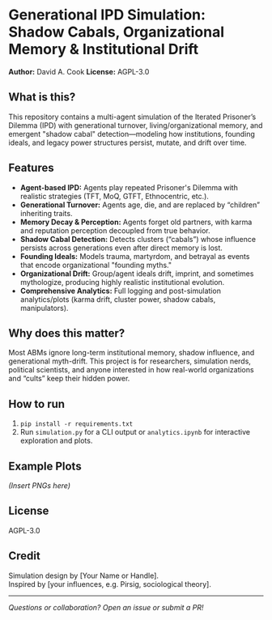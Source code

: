 # Generational IPD Simulation: Shadow Cabals, Organizational Memory & Institutional Drift

**Author:** David A. Cook 
**License:** AGPL-3.0

## What is this?

This repository contains a multi-agent simulation of the Iterated Prisoner’s Dilemma (IPD) with generational turnover, living/organizational memory, and emergent "shadow cabal" detection—modeling how institutions, founding ideals, and legacy power structures persist, mutate, and drift over time.

## Features

- **Agent-based IPD:** Agents play repeated Prisoner's Dilemma with realistic strategies (TFT, MoQ, GTFT, Ethnocentric, etc.).
- **Generational Turnover:** Agents age, die, and are replaced by “children” inheriting traits.
- **Memory Decay & Perception:** Agents forget old partners, with karma and reputation perception decoupled from true behavior.
- **Shadow Cabal Detection:** Detects clusters (“cabals”) whose influence persists across generations even after direct memory is lost.
- **Founding Ideals:** Models trauma, martyrdom, and betrayal as events that encode organizational "founding myths."
- **Organizational Drift:** Group/agent ideals drift, imprint, and sometimes mythologize, producing highly realistic institutional evolution.
- **Comprehensive Analytics:** Full logging and post-simulation analytics/plots (karma drift, cluster power, shadow cabals, manipulators).

## Why does this matter?

Most ABMs ignore long-term institutional memory, shadow influence, and generational myth-drift. This project is for researchers, simulation nerds, political scientists, and anyone interested in how real-world organizations and “cults” keep their hidden power.

## How to run

1. `pip install -r requirements.txt`
2. Run `simulation.py` for a CLI output or `analytics.ipynb` for interactive exploration and plots.

## Example Plots

*(Insert PNGs here)*

## License

AGPL-3.0

## Credit

Simulation design by [Your Name or Handle].  
Inspired by [your influences, e.g. Pirsig, sociological theory].

---

*Questions or collaboration? Open an issue or submit a PR!*
